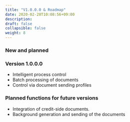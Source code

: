 ```yaml
---
title: "V1.0.0.0 & Roadmap"
date: 2020-02-28T10:08:56+09:00
description: 
draft: false
collapsible: false
weight: 8
---
```

### New and planned

### Version 1.0.0.0
- Intelligent process control
- Batch processing of documents
- Control via document sending profiles

### Planned functions for future versions
- Integration of credit-side documents.
- Background generation and sending of the documents